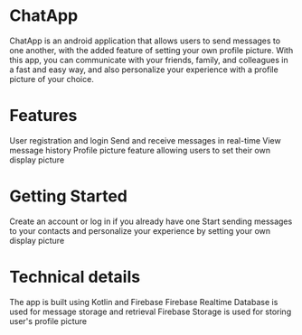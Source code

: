 # ChatApp
ChatApp is an android application that allows users to send messages to one another, with the added feature of setting your own profile picture. With this app, you can communicate with your friends, family, and colleagues in a fast and easy way, and also personalize your experience with a profile picture of your choice.

# Features
User registration and login
Send and receive messages in real-time
View message history
Profile picture feature allowing users to set their own display picture

# Getting Started
Create an account or log in if you already have one
Start sending messages to your contacts and personalize your experience by setting your own display picture
# Technical details
The app is built using Kotlin and Firebase
Firebase Realtime Database is used for message storage and retrieval
Firebase Storage is used for storing user's profile picture

